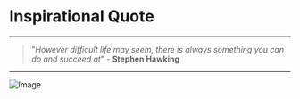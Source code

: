 # Inspirational Quote
---
> "*However difficult life may seem, there is always something you can do and succeed at*"
     \- **Stephen Hawking**
---
![Image](https://w7.pngwing.com/pngs/21/418/png-transparent-a-brief-history-of-time-scientist-physicist-cosmologist-14-march-scientist-people-wheelchair-astronomer.pngv)
